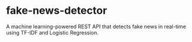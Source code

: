 # fake-news-detector
A machine learning-powered REST API that detects fake news in real-time using TF-IDF and Logistic Regression.
